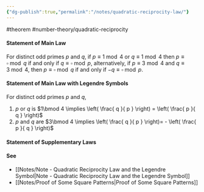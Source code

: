```yaml
---
{"dg-publish":true,"permalink":"/notes/quadratic-reciprocity-law/"}
---
```


#theorem #number-theory/quadratic-reciprocity 

#### Statement of Main Law
For distinct odd primes $p$ and $q$, if $p\equiv 1 \bmod 4$ or $q\equiv 1 \bmod 4$ then $p\equiv \square \bmod q$ if and only if $q\equiv \square \bmod p$, alternatively, if $p\equiv 3 \bmod 4$ and $q\equiv 3 \bmod 4$, then $p\equiv \square \bmod q$ if and only if $-q\equiv \square \bmod p$.

#### Statement of Main Law with Legendre Symbols
For distinct odd primes $p$ and $q$, 
1) $p$ or $q$ is $1\bmod 4 \implies \left( \frac{ q }{ p } \right) = \left( \frac{ p }{ q } \right)$
2) $p$ and $q$ are $3\bmod 4 \implies \left( \frac{ q }{ p } \right)= - \left( \frac{ p }{ q } \right)$

#### Statement of Supplementary Laws


#### See 
- [[Notes/Note - Quadratic Reciprocity Law and the Legendre Symbol\|Note - Quadratic Reciprocity Law and the Legendre Symbol]]
- [[Notes/Proof of Some Square Patterns\|Proof of Some Square Patterns]]